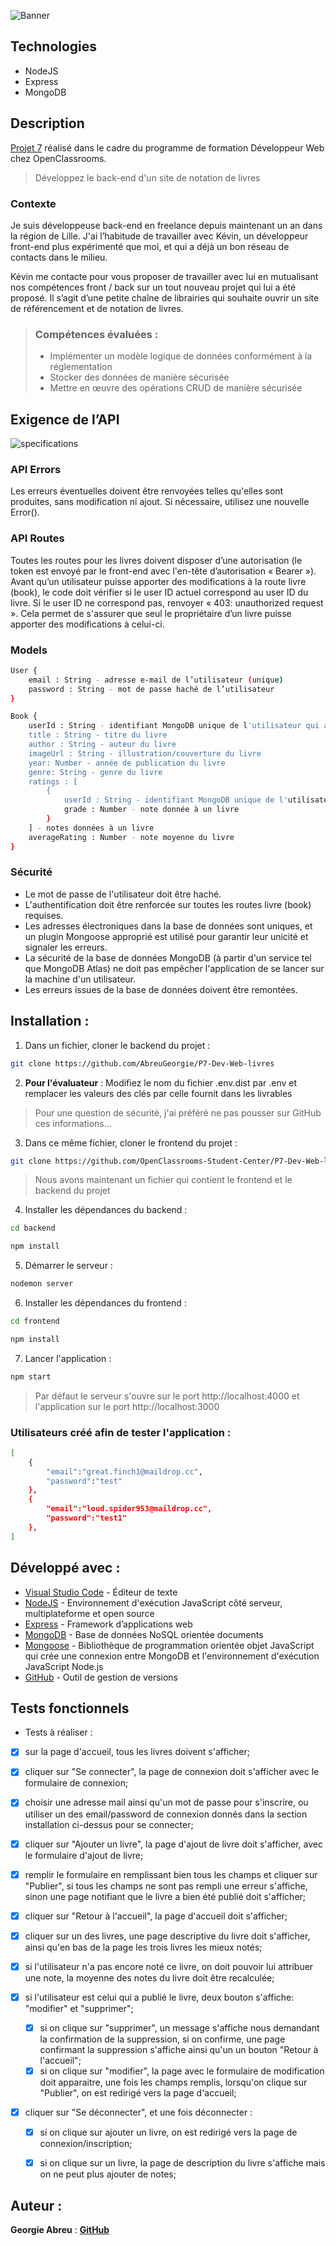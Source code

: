 ![Banner](/images/readme_monvieuxgrimoire.webp)

## Technologies

- NodeJS
- Express
- MongoDB


## Description

[Projet 7](https://openclassrooms.com/fr/paths/717/projects/1335/assignment) réalisé dans le cadre du programme de formation Développeur Web chez OpenClassrooms.

> Développez le back-end d'un site de notation de livres

### Contexte

Je suis développeuse back-end en freelance depuis maintenant un an dans la région de Lille. J'ai l’habitude de travailler avec Kévin, un développeur front-end plus expérimenté que moi, et qui a déjà un bon réseau de contacts dans le milieu.  

Kévin me contacte pour vous proposer de travailler avec lui en mutualisant nos compétences front / back sur un tout nouveau projet qui lui a été proposé. Il s’agit d’une petite chaîne de librairies qui souhaite ouvrir un site de référencement et de notation de livres.  

> ### Compétences évaluées :
>
> - Implémenter un modèle logique de données conformément à la réglementation
> - Stocker des données de manière sécurisée
> - Mettre en œuvre des opérations CRUD de manière sécurisée


## Exigence de l’API

![specifications](/images/readme_specifications_api.webp)

### API Errors

Les erreurs éventuelles doivent être renvoyées telles qu'elles sont produites, sans modification ni ajout. Si
nécessaire, utilisez une nouvelle Error().

### API Routes

Toutes les routes pour les livres doivent disposer d’une autorisation (le token est envoyé par le front-end avec
l'en-tête d’autorisation « Bearer »). Avant qu’un utilisateur puisse apporter des modifications à la route livre (book),
le code doit vérifier si le user ID actuel correspond au user ID du livre. Si le user ID ne correspond pas, renvoyer
« 403: unauthorized request ». Cela permet de s'assurer que seul le propriétaire d’un livre puisse apporter des
modifications à celui-ci.

### Models
```sh
User {  
    email : String - adresse e-mail de l’utilisateur (unique)  
    password : String - mot de passe haché de l’utilisateur  
}

Book {  
    userId : String - identifiant MongoDB unique de l'utilisateur qui a créé le livre  
    title : String - titre du livre  
    author : String - auteur du livre  
    imageUrl : String - illustration/couverture du livre  
    year: Number - année de publication du livre  
    genre: String - genre du livre  
    ratings : [  
        {  
            userId : String - identifiant MongoDB unique de l'utilisateur qui a noté le livre  
            grade : Number - note donnée à un livre  
        }  
    ] - notes données à un livre  
    averageRating : Number - note moyenne du livre  
}
```

### Sécurité

- Le mot de passe de l'utilisateur doit être haché.
- L'authentification doit être renforcée sur toutes les routes livre (book) requises.
- Les adresses électroniques dans la base de données sont uniques, et un plugin Mongoose approprié est utilisé pour garantir leur unicité et signaler les erreurs.
- La sécurité de la base de données MongoDB (à partir d'un service tel que MongoDB Atlas) ne doit pas empêcher l'application de se lancer sur la machine d'un utilisateur.
- Les erreurs issues de la base de données doivent être remontées.


## Installation :

1. Dans un fichier, cloner le backend du projet :
```sh
git clone https://github.com/AbreuGeorgie/P7-Dev-Web-livres
```
2. __Pour l'évaluateur__ : Modifiez le nom du fichier .env.dist par .env et remplacer les valeurs des clés par celle fournit dans les livrables 
>Pour une question de sécurité, j'ai préféré ne pas pousser sur GitHub ces informations...
3. Dans ce même fichier, cloner le frontend du projet :
```sh
git clone https://github.com/OpenClassrooms-Student-Center/P7-Dev-Web-livres.git
```
>Nous avons maintenant un fichier qui contient le frontend et le backend du projet
4. Installer les dépendances du backend : 
```sh
cd backend
```
```sh
npm install
```
5. Démarrer le serveur : 
```sh
nodemon server
```
6. Installer les dépendances du frontend :
```sh
cd frontend
```
```sh
npm install
```
7. Lancer l'application :
```sh
npm start
```
> Par défaut le serveur s'ouvre sur le port http://localhost:4000 et l'application sur le port http://localhost:3000

### Utilisateurs créé afin de tester l'application :
```sh
[
    {
        "email":"great.finch1@maildrop.cc",
        "password":"test"
    },
    {
        "email":"loud.spider953@maildrop.cc",
        "password":"test1"
    },
]
```


## Développé avec :

- [Visual Studio Code](https://code.visualstudio.com/) - Éditeur de texte
- [NodeJS](https://nodejs.org/en/docs) - Environnement d'exécution JavaScript côté serveur, multiplateforme et open source
- [Express](https://expressjs.com/) - Framework d’applications web
- [MongoDB](https://www.mongodb.com/fr-fr) - Base de données NoSQL orientée documents
- [Mongoose](https://mongoosejs.com/docs/guide.html) - Bibliothèque de programmation orientée objet JavaScript qui crée une connexion entre MongoDB et l'environnement d'exécution JavaScript Node.js
- [GitHub](https://github.com/) - Outil de gestion de versions


## Tests fonctionnels

- Tests à réaliser :

- [x] sur la page d'accueil, tous les livres doivent s'afficher;
- [x] cliquer sur "Se connecter", la page de connexion doit s'afficher avec le formulaire de connexion;
- [x] choisir une adresse mail ainsi qu'un mot de passe pour s'inscrire, ou utiliser un des email/password de connexion donnés dans la section installation ci-dessus pour se connecter;

- [x] cliquer sur "Ajouter un livre", la page d'ajout de livre doit s'afficher, avec le formulaire d'ajout de livre;
- [x] remplir le formulaire en remplissant bien tous les champs et cliquer sur "Publier", si tous les champs ne sont pas rempli une erreur s'affiche, sinon une page notifiant que le livre a bien été publié doit s'afficher;
- [x] cliquer sur "Retour à l'accueil", la page d'accueil doit s'afficher;

- [x] cliquer sur un des livres, une page descriptive du livre doit s'afficher, ainsi qu'en bas de la page les trois livres les mieux notés;
- [x] si l'utilisateur n'a pas encore noté ce livre, on doit pouvoir lui attribuer une note, la moyenne des notes du livre doit être recalculée;
- [x] si l'utilisateur est celui qui a publié le livre, deux bouton s'affiche: "modifier" et "supprimer"; 
  - [x] si on clique sur "supprimer", un message s'affiche nous demandant la confirmation de la suppression, si on confirme, une page confirmant la suppression s'affiche ainsi qu'un un bouton "Retour à l'accueil";
  - [x] si on clique sur "modifier", la page avec le formulaire de modification doit apparaitre, une fois les champs remplis, lorsqu'on clique sur "Publier", on est redirigé vers la page d'accueil;

- [x] cliquer sur "Se déconnecter", et une fois déconnecter : 
  - [x] si on clique sur ajouter un livre, on est redirigé vers la page de connexion/inscription;
  - [x] si on clique sur un livre, la page de description du livre s'affiche mais on ne peut plus ajouter de notes;


## Auteur :

**Georgie Abreu** : [**GitHub**](https://github.com/AbreuGeorgie/)